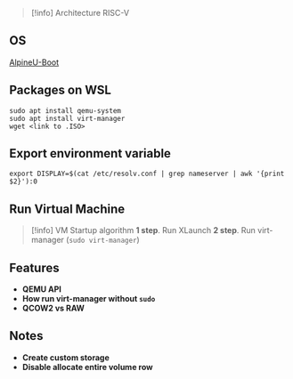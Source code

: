 >[!info] Architecture
> RISC-V

## OS

[AlpineU-Boot](https://dl-cdn.alpinelinux.org/alpine/v3.21/releases/riscv64/alpine-uboot-3.21.2-riscv64.tar.gz)

## Packages on WSL

```shell
sudo apt install qemu-system
sudo apt install virt-manager
wget <link to .ISO>
```

## Export environment variable

```shell
export DISPLAY=$(cat /etc/resolv.conf | grep nameserver | awk '{print $2}'):0
```
## Run Virtual Machine

>[!info] VM Startup algorithm
>**1 step**. Run XLaunch
>**2 step**. Run virt-manager (`sudo virt-manager`)


## Features

- **QEMU API**
- **How run virt-manager without `sudo`**
- **QCOW2 vs RAW**

## Notes

- **Create custom storage** 
- **Disable allocate entire volume row**






